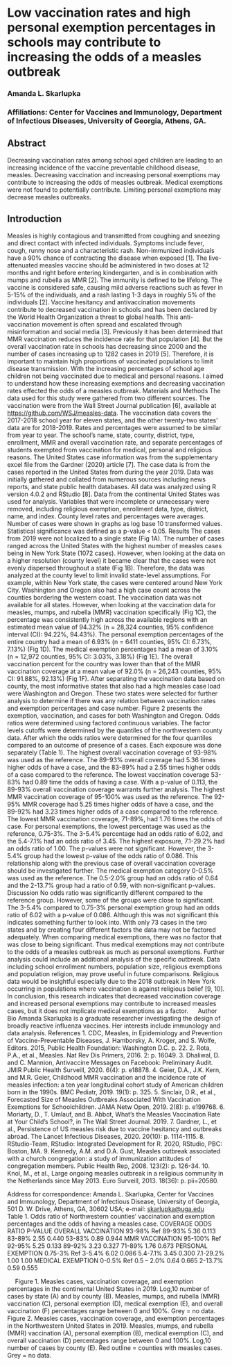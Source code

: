 # Low vaccination rates and high personal exemption percentages in schools may contribute to increasing the odds of a measles outbreak

### Amanda L. Skarlupka

### Affiliations: Center for Vaccines and Immunology, Department of Infectious Diseases, University of Georgia, Athens, GA.

## Abstract

Decreasing vaccination rates among school aged children are leading to
an increasing incidence of the vaccine preventable childhood disease,
measles. Decreasing vaccination and increasing personal exemptions may
contribute to increasing the odds of measles outbreak. Medical
exemptions were not found to potentially contribute. Limiting personal
exemptions may decrease measles outbreaks.

## Introduction

Measles is highly contagious and transmitted from coughing and sneezing
and direct contact with infected individuals. Symptoms include fever,
cough, runny nose and a characteristic rash. Non-immunized individuals
have a 90% chance of contracting the disease when exposed \[1\]. The
live-attenuated measles vaccine should be administered in two doses at
12 months and right before entering kindergarten, and is in combination
with mumps and rubella as MMR \[2\]. The immunity is defined to be
lifelong. The vaccine is considered safe, causing mild adverse reactions
such as fever in 5-15% of the individuals, and a rash lasting 1-3 days
in roughly 5% of the individuals \[2\]. Vaccine hesitancy and
antivaccination movements contribute to decreased vaccination in schools
and has been declared by the World Health Organization a threat to
global health. This anti-vaccination movement is often spread and
escalated through misinformation and social media \[3\]. Previously it
has been determined that MMR vaccination reduces the incidence rate for
that population \[4\]. But the overall vaccination rate in schools has
decreasing since 2000 and the number of cases increasing up to 1282
cases in 2019 \[5\]. Therefore, it is important to maintain high
proportions of vaccinated populations to limit disease transmission.
With the increasing percentages of school age children not being
vaccinated due to medical and personal reasons. I aimed to understand
how these increasing exemptions and decreasing vaccination rates
effected the odds of a measles outbreak. Materials and Methods The data
used for this study were gathered from two different sources. The
vaccination were from the Wall Street Journal publication \[6\],
available at <https://github.com/WSJ/measles-data>. The vaccination data
covers the 2017-2018 school year for eleven states, and the other
twenty-two states’ data are for 2018-2019. Rates and percentages were
assumed to be similar from year to year. The school’s name, state,
county, district, type, enrollment, MMR and overall vaccination rate,
and separate percentages of students exempted from vaccination for
medical, personal and religious reasons. The United States case
information was from the supplementary excel file from the Gardner
(2020) article \[7\]. The case data is from the cases reported in the
United States from during the year 2019. Data was initially gathered and
collated from numerous sources including news reports, and state public
health databases. All data was analyzed using R version 4.0.2 and
RStudio \[8\]. Data from the continental United States was used for
analysis. Variables that were incomplete or unnecessary were removed,
including religious exemption, enrollment data, type, district, name,
and index. County level rates and percentages were averages. Number of
cases were shown in graphs as log base 10 transformed values.
Statistical significance was defined as a p-value &lt; 0.05. Results The
cases from 2019 were not localized to a single state (Fig 1A). The
number of cases ranged across the United States with the highest number
of measles cases being in New York State (1072 cases). However, when
looking at the data on a higher resolution (county level) it became
clear that the cases were not evenly dispersed throughout a state (Fig
1B). Therefore, the data was analyzed at the county level to limit
invalid state-level assumptions. For example, within New York state, the
cases were centered around New York City. Washington and Oregon also had
a high case count across the counties bordering the western coast. The
vaccination data was not available for all states. However, when looking
at the vaccination data for measles, mumps, and rubella (MMR)
vaccination specifically (Fig 1C), the percentage was consistently high
across the available regions with an estimated mean value of 94.32% (n =
28,324 counties, 95% confidence interval (CI): 94.22%, 94.43%). The
personal exemption percentages of the entire country had a mean of 6.93%
(n = 6411 counties, 95% CI: 6.73%, 7.13%) (Fig 1D). The medical
exemption percentages had a mean of 3.10% (n = 12,972 counties, 95% CI:
3.03%, 3.18%) (Fig 1E). The overall vaccination percent for the country
was lower than that of the MMR vaccination coverage at a mean value of
92.0% (n = 26,243 counties, 95% CI: 91.88%, 92.13%) (Fig 1F). After
separating the vaccination data based on county, the most informative
states that also had a high measles case load were Washington and
Oregon. These two states were selected for further analysis to determine
if there was any relation between vaccination rates and exemption
percentages and case number. Figure 2 presents the exemption,
vaccination, and cases for both Washington and Oregon. Odds ratios were
determined using factored continuous variables. The factor levels
cutoffs were determined by the quantiles of the northwestern county
data. After which the odds ratios were determined for the four quantiles
compared to an outcome of presence of a cases. Each exposure was done
separately (Table 1). The highest overall vaccination coverage of 93-98%
was used as the reference. The 89-93% overall coverage had 5.36 times
higher odds of have a case, and the 83-89% had a 2.55 times higher odds
of a case compared to the reference. The lowest vaccination coverage
53-83% had 0.89 time the odds of having a case. With a p-value of 0.113,
the 89-93% overall vaccination coverage warrants further analysis. The
highest MMR vaccination coverage of 95-100% was used as the reference.
The 92-95% MMR coverage had 5.25 times higher odds of have a case, and
the 89-92% had 3.23 times higher odds of a case compared to the
reference. The lowest MMR vaccination coverage, 71-89%, had 1.76 times
the odds of case. For personal exemptions, the lowest percentage was
used as the reference, 0.75-3%. The 3-5.4% percentage had an odds ratio
of 6.02, and the 5.4-7.1% had an odds ratio of 3.45. The highest
exposure, 7.1-29.2% had an odds ratio of 1.00. The p-values were not
significant. However, the 3-5.4% group had the lowest p-value of the
odds ratio of 0.086. This relationship along with the previous case of
overall vaccination coverage should be investigated further. The medical
exemption category 0-0.5% was used as the reference. The 0.5-2.0% group
had an odds ratio of 0.64 and the 2-13.7% group had a ratio of 0.59,
with non-significant p-values. Discussion No odds ratio was
significantly different compared to the reference group. However, some
of the groups were close to significant. The 3-5.4% compared to 0.75-3%
personal exemption group had an odds ratio of 6.02 with a p-value of
0.086. Although this was not significant this indicates something
further to look into. With only 73 cases in the two states and by
creating four different factors the data may not be factored adequately.
When comparing medical exemptions, there was no factor that was close to
being significant. Thus medical exemptions may not contribute to the
odds of a measles outbreak as much as personal exemptions. Further
analysis could include an additional analysis of the specific outbreak.
Data including school enrollment numbers, population size, religious
exemptions and population religion, may prove useful in future
comparisons. Religious data would be insightful especially due to the
2018 outbreak in New York occurring in populations where vaccination is
against religious belief \[9, 10\]. In conclusion, this research
indicates that decreased vaccination coverage and increased personal
exemptions may contribute to increased measles cases, but it does not
implicate medical exemptions as a factor.   Author Bio Amanda Skarlupka
is a graduate researcher investigating the design of broadly reactive
influenza vaccines. Her interests include immunology and data analysis.
References 1. CDC, Measles, in Epidemiology and Prevention of
Vaccine-Preventable Diseases, J. Hamborsky, A. Kroger, and S. Wolfe,
Editors. 2015, Public Health Foundation: Washington D.C. p. 22. 2. Rota,
P.A., et al., Measles. Nat Rev Dis Primers, 2016. 2: p. 16049. 3.
Dhaliwal, D. and C. Mannion, Antivaccine Messages on Facebook:
Preliminary Audit. JMIR Public Health Surveill, 2020. 6(4): p. e18878.
4. Geier, D.A., J.K. Kern, and M.R. Geier, Childhood MMR vaccination and
the incidence rate of measles infection: a ten year longitudinal cohort
study of American children born in the 1990s. BMC Pediatr, 2019. 19(1):
p. 325. 5. Sinclair, D.R., et al., Forecasted Size of Measles Outbreaks
Associated With Vaccination Exemptions for Schoolchildren. JAMA Netw
Open, 2019. 2(8): p. e199768. 6. Moriarty, D., T. Umlauf, and B. Abbot,
What’s the Measles Vaccination Rate at Your Child’s School?, in The Wall
Street Journal. 2019. 7. Gardner, L., et al., Persistence of US measles
risk due to vaccine hesitancy and outbreaks abroad. The Lancet
Infectious Diseases, 2020. 20(10): p. 1114-1115. 8. RStudio-Team,
RStudio: Integrated Development for R. 2020, RStudio, PBC: Boston, MA.
9. Kennedy, A.M. and D.A. Gust, Measles outbreak associated with a
church congregation: a study of immunization attitudes of congregation
members. Public Health Rep, 2008. 123(2): p. 126-34. 10. Knol, M., et
al., Large ongoing measles outbreak in a religious community in the
Netherlands since May 2013. Euro Surveill, 2013. 18(36): p. pii=20580.

Address for correspondence: Amanda L. Skarlupka, Center for Vaccines and
Immunology, Department of Infectious Disease, University of Georgia, 501
D. W. Drive, Athens, GA, 30602 USA; e-mail: <skarlupka@uga.edu>  
Table 1. Odds ratio of Northwestern counties’ vaccination and exemption
percentages and the odds of having a measles case. COVERAGE ODDS RATIO
P-VALUE OVERALL VACCINATION 93-98% Ref 89-93% 5.36 0.113 83-89% 2.55
0.440 53-83% 0.89 0.944 MMR VACCINATION 95-100% Ref 92-95% 5.25 0.133
89-92% 3.23 0.327 71-89% 1.76 0.673 PERSONAL EXEMPTION 0.75-3% Ref
3-5.4% 6.02 0.086 5.4-7.1% 3.45 0.300 7.1-29.2% 1.00 1.00 MEDICAL
EXEMPTION 0-0.5% Ref 0.5 – 2.0% 0.64 0.665 2-13.7% 0.59 0.555

  Figure 1. Measles cases, vaccination coverage, and exemption
percentages in the continental United States in 2019. Log,10 number of
cases by state (A) and by county (B). Measles, mumps, and rubella (MMR)
vaccination (C), personal exemption (D), medical exemption (E), and
overall vaccination (F) percentages range between 0 and 100%. Grey = no
data.   Figure 2. Measles cases, vaccination coverage, and exemption
percentages in the Northwestern United States in 2019. Measles, mumps,
and rubella (MMR) vaccination (A), personal exemption (B), medical
exemption (C), and overall vaccination (D) percentages range between 0
and 100%. Log,10 number of cases by county (E). Red outline = counties
with measles cases. Grey = no data.
